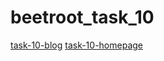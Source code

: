 # beetroot_task_10
[task-10-blog](https://irared95.github.io/beetroot_task_10/task-10-blog/index.html)
[task-10-homepage](https://irared95.github.io/beetroot_task_10/task-10-homepage/index.html)
